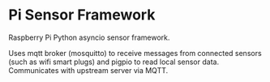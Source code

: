 # Pi Sensor Framework

Raspberry Pi Python asyncio sensor framework.

Uses mqtt broker (mosquitto) to receive messages from connected sensors (such as 
wifi smart plugs) and pigpio to read local sensor data.  Communicates with upstream
server via MQTT.

